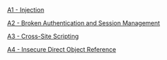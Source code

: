 [A1 - Injection](/a1)

[A2 - Broken Authentication and Session Management](/a2)

[A3 - Cross-Site Scripting](/a3)

[A4 - Insecure Direct Object Reference](/a4)